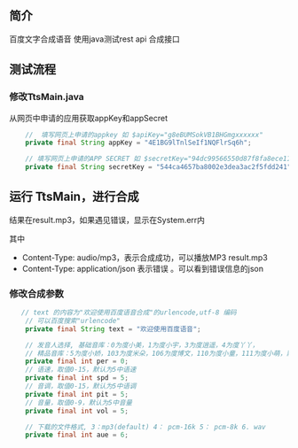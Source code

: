 ## 简介
百度文字合成语音
使用java测试rest api 合成接口


## 测试流程

### 修改TtsMain.java

从网页中申请的应用获取appKey和appSecret

```java
    //  填写网页上申请的appkey 如 $apiKey="g8eBUMSokVB1BHGmgxxxxxx"
    private final String appKey = "4E1BG9lTnlSeIf1NQFlrSq6h";

    // 填写网页上申请的APP SECRET 如 $secretKey="94dc99566550d87f8fa8ece112xxxxx"
    private final String secretKey = "544ca4657ba8002e3dea3ac2f5fdd241";
```






## 运行 TtsMain，进行合成



结果在result.mp3，如果遇见错误，显示在System.err内

其中

- Content-Type: audio/mp3，表示合成成功，可以播放MP3 result.mp3
- Content-Type: application/json 表示错误 。可以看到错误信息的json

### 修改合成参数

```java
   // text 的内容为"欢迎使用百度语音合成"的urlencode,utf-8 编码
    // 可以百度搜索"urlencode"
    private final String text = "欢迎使用百度语音";

    // 发音人选择, 基础音库：0为度小美，1为度小宇，3为度逍遥，4为度丫丫，
    // 精品音库：5为度小娇，103为度米朵，106为度博文，110为度小童，111为度小萌，默认为度小美 
    private final int per = 0;
    // 语速，取值0-15，默认为5中语速
    private final int spd = 5;
    // 音调，取值0-15，默认为5中语调
    private final int pit = 5;
    // 音量，取值0-9，默认为5中音量
    private final int vol = 5;

    // 下载的文件格式, 3：mp3(default) 4： pcm-16k 5： pcm-8k 6. wav
    private final int aue = 6;
```

